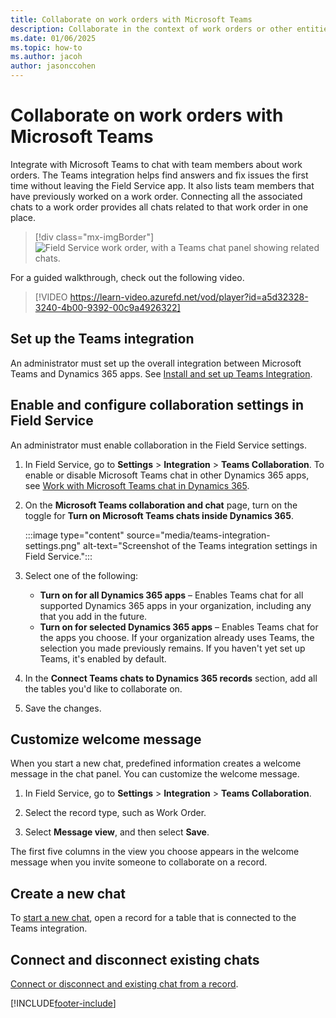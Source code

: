 ```yaml
---
title: Collaborate on work orders with Microsoft Teams
description: Collaborate in the context of work orders or other entities by integrating with Microsoft Teams.
ms.date: 01/06/2025
ms.topic: how-to
ms.author: jacoh
author: jasonccohen
---
```


# Collaborate on work orders with Microsoft Teams

Integrate with Microsoft Teams to chat with team members about work orders. The Teams integration helps find answers and fix issues the first time without leaving the Field Service app. It also lists team members that have previously worked on a work order. Connecting all the associated chats to a work order provides all chats related to that work order in one place.

> [!div class="mx-imgBorder"]
> ![Field Service work order, with a Teams chat panel showing related chats.](./media/work-order-teams-messages.png)

For a guided walkthrough, check out the following video.

> [!VIDEO https://learn-video.azurefd.net/vod/player?id=a5d32328-3240-4b00-9392-00c9a4926322]

## Set up the Teams integration

An administrator must set up the overall integration between Microsoft Teams and Dynamics 365 apps. See [Install and set up Teams Integration](/dynamics365/teams-integration/teams-install-app).

## Enable and configure collaboration settings in Field Service

An administrator must enable collaboration in the Field Service settings.

1. In Field Service, go to **Settings** > **Integration** > **Teams Collaboration**. To enable or disable Microsoft Teams chat in other Dynamics 365 apps, see [Work with Microsoft Teams chat in Dynamics 365](/dynamics365/teams-integration/enable-teams-chat).

1. On the **Microsoft Teams collaboration and chat** page, turn on the toggle for **Turn on Microsoft Teams chats inside Dynamics 365**.

   :::image type="content" source="media/teams-integration-settings.png" alt-text="Screenshot of the Teams integration settings in Field Service.":::

1. Select one of the following:

   - **Turn on for all Dynamics 365 apps** – Enables Teams chat for all supported Dynamics 365 apps in your organization, including any that you add in the future.
   - **Turn on for selected Dynamics 365 apps** – Enables Teams chat for the apps you choose. If your organization already uses Teams, the selection you made previously remains. If you haven't yet set up Teams, it's enabled by default.

1. In the **Connect Teams chats to Dynamics 365 records** section, add all the tables you'd like to collaborate on.

1. Save the changes.

## Customize welcome message

When you start a new chat, predefined information creates a welcome message in the chat panel. You can customize the welcome message.

1. In Field Service, go to **Settings** > **Integration** > **Teams Collaboration**.

1. Select the record type, such as Work Order.

1. Select **Message view**, and then select **Save**.

The first five columns in the view you choose appears in the welcome message when you invite someone to collaborate on a record.

## Create a new chat

To [start a new chat](/dynamics365/customer-service/use/use-teams-chat#start-a-new-connected-chat), open a record for a table that is connected to the Teams integration.

<!--- Can we use this link instead? https://learn.microsoft.com/en-us/dynamics365/sales/teams-integration/using-teams-chat-in-dynamics#start-a-connected-teams-chat-in-dynamics-365 --->

## Connect and disconnect existing chats

[Connect or disconnect and existing chat from a record](/dynamics365/customer-service/use/use-teams-chat#connect-or-disconnect-an-existing-chat-from-a-record).


[!INCLUDE[footer-include](../includes/footer-banner.md)]
